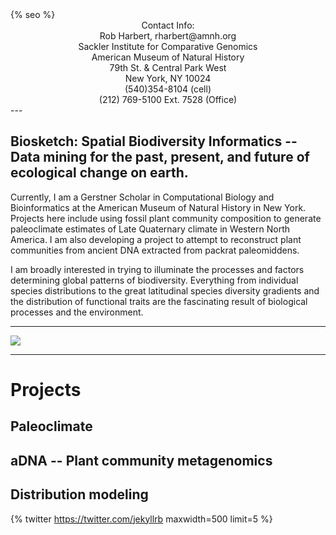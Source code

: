 <html>
  <head>
    {% seo %}
  </head>
</html>

<center>
Contact Info:<br>
Rob Harbert, 
rharbert@amnh.org <br>
Sackler Institute for Comparative Genomics <br>
American Museum of Natural History <br>
79th St. & Central Park West <br>
New York, NY 10024 <br>
(540)354-8104 (cell) <br>
(212) 769-5100 Ext. 7528 (Office) <br>
</center>
---

## Biosketch: Spatial Biodiversity Informatics -- Data mining for the past, present, and future of ecological change on earth.

Currently, I am a Gerstner Scholar in Computational Biology and Bioinformatics at the American Museum of Natural History in New York. Projects here include using fossil plant community composition to generate paleoclimate estimates of Late Quaternary climate in Western North America. I am also developing a project to attempt to reconstruct plant communities from ancient DNA extracted from packrat paleomiddens.

I am broadly interested in trying to illuminate the processes and factors determining global patterns of biodiversity. Everything from individual species distributions to the great latitudinal species diversity gradients and the distribution of functional traits are the fascinating result of biological processes and the environment. 

---

<image src='images/worldmap2.png'>

---

# Projects

## Paleoclimate



## aDNA -- Plant community metagenomics

## Distribution modeling


{% twitter https://twitter.com/jekyllrb maxwidth=500 limit=5 %}



